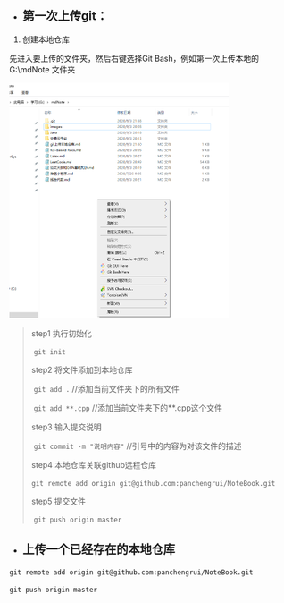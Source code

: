 * ## 第一次上传git：

1. 创建本地仓库

先进入要上传的文件夹，然后右键选择Git Bash，例如第一次上传本地的 G:\mdNote 文件夹

<img src="images/git上传本地仓库/image-20200903215041329.png" alt="image-20200903215041329" style="zoom:50%;" />

> step1	执行初始化
>
> ​		`git init`
>
> step2	将文件添加到本地仓库
>
> ​		`git add .`				//添加当前文件夹下的所有文件
>
> ​		`git add **.cpp`		//添加当前文件夹下的**.cpp这个文件	
>
> step3	输入提交说明
>
> ​		`git commit -m "说明内容"`          //引号中的内容为对该文件的描述
>
> step4	本地仓库关联github远程仓库
>
> ​		`git remote add origin git@github.com:panchengrui/NoteBook.git`
>
> step5	提交文件
>
> ​		`git push origin master`





* ## 上传一个已经存在的本地仓库

`git remote add origin git@github.com:panchengrui/NoteBook.git`

`git push origin master`